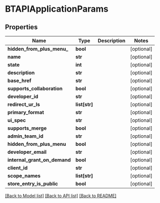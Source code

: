 # BTAPIApplicationParams

## Properties
Name | Type | Description | Notes
------------ | ------------- | ------------- | -------------
**hidden_from_plus_menu_** | **bool** |  | [optional] 
**name** | **str** |  | [optional] 
**state** | **int** |  | [optional] 
**description** | **str** |  | [optional] 
**base_href** | **str** |  | [optional] 
**supports_collaboration** | **bool** |  | [optional] 
**developer_id** | **str** |  | [optional] 
**redirect_ur_ls** | **list[str]** |  | [optional] 
**primary_format** | **str** |  | [optional] 
**ui_spec** | **str** |  | [optional] 
**supports_merge** | **bool** |  | [optional] 
**admin_team_id** | **str** |  | [optional] 
**hidden_from_plus_menu** | **bool** |  | [optional] 
**developer_email** | **str** |  | [optional] 
**internal_grant_on_demand** | **bool** |  | [optional] 
**client_id** | **str** |  | [optional] 
**scope_names** | **list[str]** |  | [optional] 
**store_entry_is_public** | **bool** |  | [optional] 

[[Back to Model list]](../README.md#documentation-for-models) [[Back to API list]](../README.md#documentation-for-api-endpoints) [[Back to README]](../README.md)


